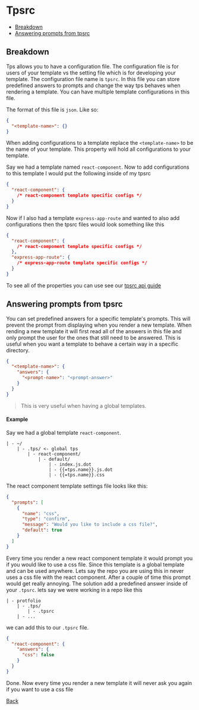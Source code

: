# Tpsrc

<!-- START doctoc generated TOC please keep comment here to allow auto update -->
<!-- DON'T EDIT THIS SECTION, INSTEAD RE-RUN doctoc TO UPDATE -->

- [Breakdown](#breakdown)
- [Answering prompts from tpsrc](#answering-prompts-from-tpsrc)

<!-- END doctoc generated TOC please keep comment here to allow auto update -->

## Breakdown

Tps allows you to have a configuration file. The configuration file is for users of your template vs the setting file which is for developing your template. The configuration file name is `tpsrc`. In this file you can store predefined answers to prompts and change the way tps behaves when rendering a template. You can have multiple template configurations in this file.

The format of this file is `json`. Like so:

```json
{
  "<template-name>": {}
}
```

When adding configurations to a template replace the `<template-name>` to be the name of your template. This property will hold all configurations to your template.

Say we had a template named `react-component`. Now to add configurations to this template I would put the following inside of my tpsrc

```json
{
  "react-component": {
    /* react-component template specific configs */
  }
}
```

Now if I also had a template `express-app-route` and wanted to also add configurations then the tpsrc files would look something like this

```json
{
  "react-component": {
    /* react-component template specific configs */
  },
  "express-app-route": {
    /* express-app-route template specific configs */
  }
}
```

<!-- So in this tpsrc you can set  -->

To see all of the properties you can use see our [tpsrc api guide](../../api/templates/tpsrc.md)

## Answering prompts from tpsrc

You can set predefined answers for a specific template's prompts. This will prevent the prompt from displaying when you render a new template. When rending a new template it will first read all of the answers in this file and only prompt the user for the ones that still need to be answered. This is useful when you want a template to behave a certain way in a specific directory.

```json
{
  "<template-name>": {
    "answers": {
      "<prompt-name>": "<prompt-answer>"
    }
  }
}
```

> This is very useful when having a global templates.

#### Example

Say we had a global template `react-component`.

    | - ~/
        | - .tps/ <- global tps
            | - react-component/
                | - default/
                    | - index.js.dot
                    | - {{=tps.name}}.js.dot
                    | - {{=tps.name}}.css

The react component template settings file looks like this:

```json
{
  "prompts": [
    {
      "name": "css",
      "type": "confirm",
      "message": "Would you like to include a css file?",
      "default": true
    }
  ]
}
```

Every time you render a new react component template it would prompt you if you would like to use a css file. Since this template is a global template and can be used anywhere. Lets say the repo you are using this in never uses a css file with the react component. After a couple of time this prompt would get really annoying. The solution add a predefined answer inside of your `.tpsrc`. lets say we were working in a repo like this

    | - protfolio
        | - .tps/
            | - .tpsrc
        | - ...

we can add this to our `.tpsrc` file.

```json
{
  "react-component": {
    "answers": {
      "css": false
    }
  }
}
```

Done. Now every time you render a new template it will never ask you again if you want to use a css file

[Back](./settings/prompting.md)
